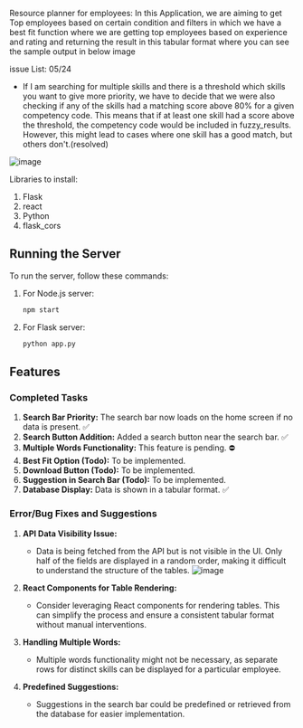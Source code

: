 
Resource planner for employees: In this Application, we are aiming to get Top employees based on certain condition and filters in which we have a best fit function where we are getting top employees based on experience and rating and returning the result in this tabular format where you can see the sample output in below image

issue List:
05/24
* If I am searching for multiple skills and there is a threshold which skills you want to give more priority, we have to decide that we were also checking if any of the skills had a matching score above 80% for a given competency code. This means that if at least one skill had a score above the threshold, the competency code would be included in fuzzy_results. However, this might lead to cases where one skill has a good match, but others don't.(resolved)

![image](https://github.com/puranjay1234/tek-react-poc/assets/55429956/08ad5720-dd45-4d21-99b7-e11a9284a9b7)





Libraries to install:
1. Flask
2. react
3. Python
4. flask_cors

## Running the Server

To run the server, follow these commands:

1. For Node.js server:
   ```bash
   npm start
   ```

2. For Flask server:
   ```bash
   python app.py
   ```

## Features

### Completed Tasks

1. **Search Bar Priority:** The search bar now loads on the home screen if no data is present. ✅
2. **Search Button Addition:** Added a search button near the search bar. ✅
3. **Multiple Words Functionality:** This feature is pending. ⛔
4. **Best Fit Option (Todo):** To be implemented.
5. **Download Button (Todo):** To be implemented.
6. **Suggestion in Search Bar (Todo):** To be implemented.
7. **Database Display:** Data is shown in a tabular format. ✅

### Error/Bug Fixes and Suggestions

1. **API Data Visibility Issue:**
   - Data is being fetched from the API but is not visible in the UI. Only half of the fields are displayed in a random order, making it difficult to understand the structure of the tables.
   ![image](https://github.com/puranjay123/tek-react-poc/assets/55429956/8655dc6f-9f69-4370-a57a-39400347daa3)

2. **React Components for Table Rendering:**
   - Consider leveraging React components for rendering tables. This can simplify the process and ensure a consistent tabular format without manual interventions.

3. **Handling Multiple Words:**
   - Multiple words functionality might not be necessary, as separate rows for distinct skills can be displayed for a particular employee.

4. **Predefined Suggestions:**
   - Suggestions in the search bar could be predefined or retrieved from the database for easier implementation.













